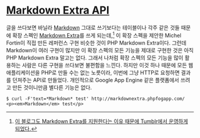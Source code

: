 [Markdown Extra API][source]
============================

글을 쓰다보면 바닐라 [Markdown][] 그대로 쓰기보다는 테이블이나 각주 같은 것들 때문에 확장 스펙인 [Markdown Extra][]를 쓰게 되는데,[^1] 이 확장 스펙을 제안한 Michel Fortin이 직접 만든 레퍼런스 구현 비슷한 것이 PHP Markdown Extra이다. 그런데 Markdown이 여러 구현이 많지만 이 확장 스펙의 모든 기능을 제대로 구현한 것은 아직 PHP Markdown Extra 말고는 없다. 그래서 나처럼 확장 스펙의 모든 기능을 많이 활용하는 사람은 다른 구현을 쓰다보면 불편함을 느낀다. 하지만 이것 하나 때문에 모든 웹 애플리케이션을 PHP로 만들 수는 없는 노릇이라, 이번에 그냥 HTTP로 요청하면 결과를 던져주는 API로 만들었다. 개인적으로 Google App Engine 같은 플랫폼에서 쓰려고 만든 것이니만큼 별다른 기능은 없다.

    $ curl -F'text=*Markdown* test' http://markdownextra.phpfogapp.com/
    <p><em>Markdown</em> test</p>

[^1]: [이 블로그도 Markdown Extra를 지원한다는 이유 때문에 Tumblr에서 운영하게 되었다.][1]

[Markdown]: http://daringfireball.net/projects/markdown/
[Markdown Extra]: http://michelf.com/projects/php-markdown/extra/
[1]: http://blog.dahlia.kr/post/379524623


[source]: http://markdownextra.phpfogapp.com/
